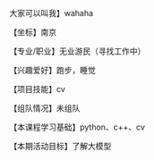 大家可以叫我】wahaha

【坐标】南京

【专业/职业】无业游民（寻找工作中）

【兴趣爱好】跑步，睡觉

【项目技能】cv

【组队情况】未组队

【本课程学习基础】python、c++、cv

【本期活动目标】了解大模型

